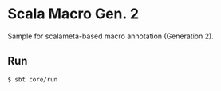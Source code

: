 Scala Macro Gen. 2
===================
Sample for scalameta-based macro annotation (Generation 2).

## Run

    $ sbt core/run


